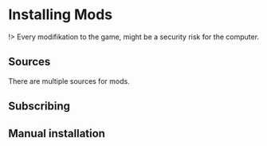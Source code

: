 # Installing Mods

!> Every modifikation to the game, might be a security risk for the computer.

## Sources
There are multiple sources for mods.

## Subscribing

## Manual installation